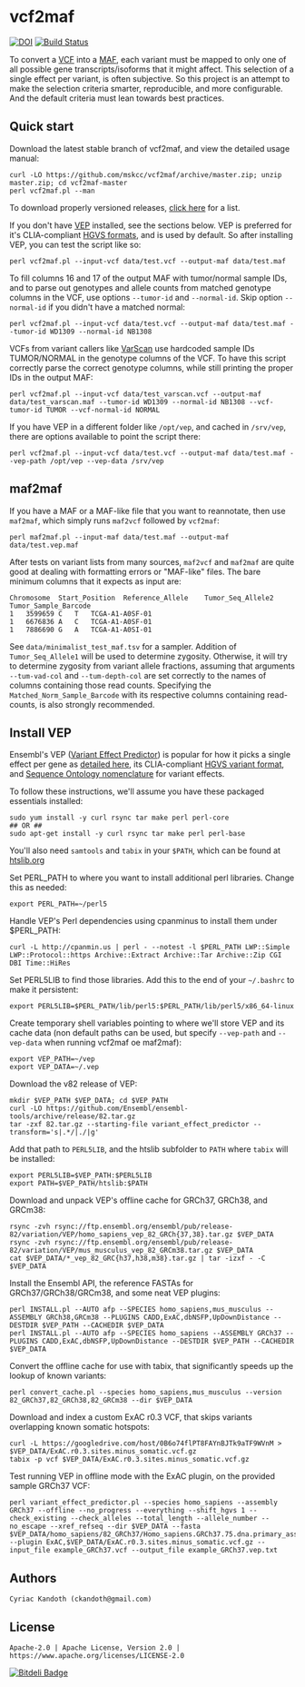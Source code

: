 vcf2maf
=======

[![DOI](https://zenodo.org/badge/doi/10.5281/zenodo.14107.svg)](http://dx.doi.org/10.5281/zenodo.14107) [![Build Status](https://travis-ci.org/mskcc/vcf2maf.svg?branch=master)](https://travis-ci.org/mskcc/vcf2maf)

To convert a [VCF](http://samtools.github.io/hts-specs/) into a [MAF](https://wiki.nci.nih.gov/x/eJaPAQ), each variant must be mapped to only one of all possible gene transcripts/isoforms that it might affect. This selection of a single effect per variant, is often subjective. So this project is an attempt to make the selection criteria smarter, reproducible, and more configurable. And the default criteria must lean towards best practices.

Quick start
-----------

Download the latest stable branch of vcf2maf, and view the detailed usage manual:

    curl -LO https://github.com/mskcc/vcf2maf/archive/master.zip; unzip master.zip; cd vcf2maf-master
    perl vcf2maf.pl --man

To download properly versioned releases, [click here](https://github.com/mskcc/vcf2maf/releases) for a list.

If you don't have [VEP](http://useast.ensembl.org/info/docs/tools/vep/index.html) installed, see the sections below. VEP is preferred for it's CLIA-compliant [HGVS formats](http://www.hgvs.org/mutnomen/recs.html), and is used by default. So after installing VEP, you can test the script like so:

    perl vcf2maf.pl --input-vcf data/test.vcf --output-maf data/test.maf

To fill columns 16 and 17 of the output MAF with tumor/normal sample IDs, and to parse out genotypes and allele counts from matched genotype columns in the VCF, use options `--tumor-id` and `--normal-id`. Skip option `--normal-id` if you didn't have a matched normal:

    perl vcf2maf.pl --input-vcf data/test.vcf --output-maf data/test.maf --tumor-id WD1309 --normal-id NB1308

VCFs from variant callers like [VarScan](http://varscan.sourceforge.net/somatic-calling.html#somatic-output) use hardcoded sample IDs TUMOR/NORMAL in the genotype columns of the VCF. To have this script correctly parse the correct genotype columns, while still printing the proper IDs in the output MAF:

    perl vcf2maf.pl --input-vcf data/test_varscan.vcf --output-maf data/test_varscan.maf --tumor-id WD1309 --normal-id NB1308 --vcf-tumor-id TUMOR --vcf-normal-id NORMAL

If you have VEP in a different folder like `/opt/vep`, and cached in `/srv/vep`, there are options available to point the script there:

    perl vcf2maf.pl --input-vcf data/test.vcf --output-maf data/test.maf --vep-path /opt/vep --vep-data /srv/vep

maf2maf
-------

If you have a MAF or a MAF-like file that you want to reannotate, then use `maf2maf`, which simply runs `maf2vcf` followed by `vcf2maf`:

    perl maf2maf.pl --input-maf data/test.maf --output-maf data/test.vep.maf

After tests on variant lists from many sources, `maf2vcf` and `maf2maf` are quite good at dealing with formatting errors or "MAF-like" files. The bare minimum columns that it expects as input are:

    Chromosome	Start_Position	Reference_Allele	Tumor_Seq_Allele2	Tumor_Sample_Barcode
    1	3599659	C	T	TCGA-A1-A0SF-01
    1	6676836	A	C	TCGA-A1-A0SF-01
    1	7886690	G	A	TCGA-A1-A0SI-01

See `data/minimalist_test_maf.tsv` for a sampler. Addition of `Tumor_Seq_Allele1` will be used to determine zygosity. Otherwise, it will try to determine zygosity from variant allele fractions, assuming that arguments `--tum-vad-col` and `--tum-depth-col` are set correctly to the names of columns containing those read counts. Specifying the `Matched_Norm_Sample_Barcode` with its respective columns containing read-counts, is also strongly recommended.

Install VEP
-----------

Ensembl's VEP ([Variant Effect Predictor](http://useast.ensembl.org/info/docs/tools/vep/index.html)) is popular for how it picks a single effect per gene as [detailed here](http://www.ensembl.org/info/docs/tools/vep/script/vep_other.html#pick), its CLIA-compliant [HGVS variant format](http://www.hgvs.org/mutnomen/recs.html), and [Sequence Ontology nomenclature](http://useast.ensembl.org/info/genome/variation/predicted_data.html#consequences) for variant effects.

To follow these instructions, we'll assume you have these packaged essentials installed:

    sudo yum install -y curl rsync tar make perl perl-core
    ## OR ##
    sudo apt-get install -y curl rsync tar make perl perl-base

You'll also need `samtools` and `tabix` in your `$PATH`, which can be found at [htslib.org](http://www.htslib.org/download/)

Set PERL_PATH to where you want to install additional perl libraries. Change this as needed:

    export PERL_PATH=~/perl5

Handle VEP's Perl dependencies using cpanminus to install them under $PERL_PATH:

    curl -L http://cpanmin.us | perl - --notest -l $PERL_PATH LWP::Simple LWP::Protocol::https Archive::Extract Archive::Tar Archive::Zip CGI DBI Time::HiRes

Set PERL5LIB to find those libraries. Add this to the end of your `~/.bashrc` to make it persistent:

    export PERL5LIB=$PERL_PATH/lib/perl5:$PERL_PATH/lib/perl5/x86_64-linux

Create temporary shell variables pointing to where we'll store VEP and its cache data (non default paths can be used, but specify `--vep-path` and `--vep-data` when running vcf2maf oe maf2maf):

    export VEP_PATH=~/vep
    export VEP_DATA=~/.vep

Download the v82 release of VEP:

    mkdir $VEP_PATH $VEP_DATA; cd $VEP_PATH
    curl -LO https://github.com/Ensembl/ensembl-tools/archive/release/82.tar.gz
    tar -zxf 82.tar.gz --starting-file variant_effect_predictor --transform='s|.*/|./|g'

Add that path to `PERL5LIB`, and the htslib subfolder to `PATH` where `tabix` will be installed:

    export PERL5LIB=$VEP_PATH:$PERL5LIB
    export PATH=$VEP_PATH/htslib:$PATH

Download and unpack VEP's offline cache for GRCh37, GRCh38, and GRCm38:

    rsync -zvh rsync://ftp.ensembl.org/ensembl/pub/release-82/variation/VEP/homo_sapiens_vep_82_GRCh{37,38}.tar.gz $VEP_DATA
    rsync -zvh rsync://ftp.ensembl.org/ensembl/pub/release-82/variation/VEP/mus_musculus_vep_82_GRCm38.tar.gz $VEP_DATA
    cat $VEP_DATA/*_vep_82_GRC{h37,h38,m38}.tar.gz | tar -izxf - -C $VEP_DATA

Install the Ensembl API, the reference FASTAs for GRCh37/GRCh38/GRCm38, and some neat VEP plugins:

    perl INSTALL.pl --AUTO afp --SPECIES homo_sapiens,mus_musculus --ASSEMBLY GRCh38,GRCm38 --PLUGINS CADD,ExAC,dbNSFP,UpDownDistance --DESTDIR $VEP_PATH --CACHEDIR $VEP_DATA
    perl INSTALL.pl --AUTO afp --SPECIES homo_sapiens --ASSEMBLY GRCh37 --PLUGINS CADD,ExAC,dbNSFP,UpDownDistance --DESTDIR $VEP_PATH --CACHEDIR $VEP_DATA

Convert the offline cache for use with tabix, that significantly speeds up the lookup of known variants:

    perl convert_cache.pl --species homo_sapiens,mus_musculus --version 82_GRCh37,82_GRCh38,82_GRCm38 --dir $VEP_DATA

Download and index a custom ExAC r0.3 VCF, that skips variants overlapping known somatic hotspots:

    curl -L https://googledrive.com/host/0B6o74flPT8FAYnBJTk9aTF9WVnM > $VEP_DATA/ExAC.r0.3.sites.minus_somatic.vcf.gz
    tabix -p vcf $VEP_DATA/ExAC.r0.3.sites.minus_somatic.vcf.gz

Test running VEP in offline mode with the ExAC plugin, on the provided sample GRCh37 VCF:

    perl variant_effect_predictor.pl --species homo_sapiens --assembly GRCh37 --offline --no_progress --everything --shift_hgvs 1 --check_existing --check_alleles --total_length --allele_number --no_escape --xref_refseq --dir $VEP_DATA --fasta $VEP_DATA/homo_sapiens/82_GRCh37/Homo_sapiens.GRCh37.75.dna.primary_assembly.fa --plugin ExAC,$VEP_DATA/ExAC.r0.3.sites.minus_somatic.vcf.gz --input_file example_GRCh37.vcf --output_file example_GRCh37.vep.txt

Authors
-------

    Cyriac Kandoth (ckandoth@gmail.com)

License
-------

    Apache-2.0 | Apache License, Version 2.0 | https://www.apache.org/licenses/LICENSE-2.0


[![Bitdeli Badge](https://d2weczhvl823v0.cloudfront.net/mskcc/vcf2maf/trend.png)](https://bitdeli.com/free "Bitdeli Badge")

